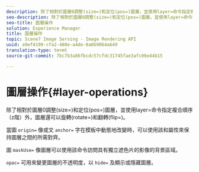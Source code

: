 ```yaml
---
description: 除了相對於圖層0調整(size=)和定位(pos=)圖層，並使用layer=命令指定複合順序（z階）外，圖層還可以旋轉(rotate=)和翻轉(flip=)。
seo-description: 除了相對於圖層0調整(size=)和定位(pos=)圖層，並使用layer=命令指定複合順序（z階）外，圖層還可以旋轉(rotate=)和翻轉(flip=)。
seo-title: 圖層操作
solution: Experience Manager
title: 圖層操作
topic: Scene7 Image Serving - Image Rendering API
uuid: a9ef4199-cfa2-480e-a4de-8a0b9064a649
translation-type: tm+mt
source-git-commit: 7bc7b3a86fbcdc57cfdc31745fae3afc06e44b15

---
```



# 圖層操作{#layer-operations}

除了相對於圖層0調整(size=)和定位(pos=)圖層，並使用layer=命令指定複合順序（z階）外，圖層還可以旋轉(rotate=)和翻轉(flip=)。

當圖 `origin=` 像或文 `anchor=` 字在模板中動態地改變時，可以使用該和屬性來保持圖層之間的所需對齊。

圖 `maskUse=` 像圖層可以使用該命令訪問具有獨立遮色片的影像的背景區域。

`opac=` 可用來變更圖層的不透明度，以 `hide=` 及顯示或隱藏圖層。
